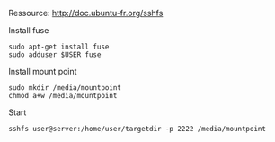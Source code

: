 Ressource: http://doc.ubuntu-fr.org/sshfs

Install fuse

	sudo apt-get install fuse
	sudo adduser $USER fuse

Install mount point

	sudo mkdir /media/mountpoint
	chmod a+w /media/mountpoint

Start

	sshfs user@server:/home/user/targetdir -p 2222 /media/mountpoint